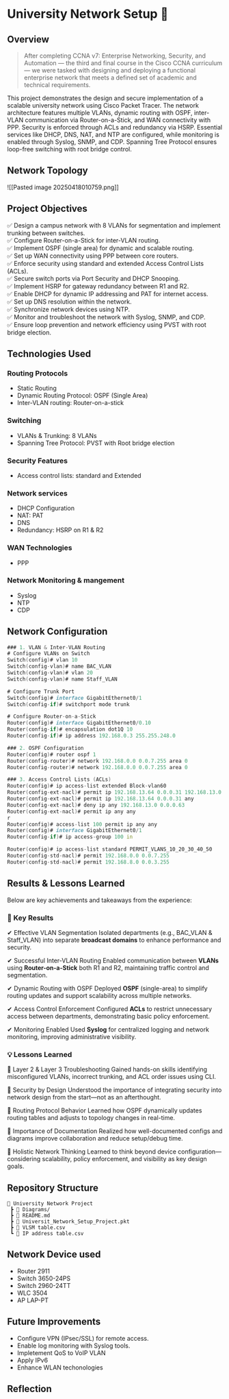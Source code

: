 
# University Network Setup 🚀
## Overview
>After completing CCNA v7: Enterprise Networking, Security, and Automation — the third and final course in the Cisco CCNA curriculum — we were tasked with designing and deploying a functional enterprise network that meets a defined set of academic and technical requirements.

This project demonstrates the design and secure implementation of a scalable university network using Cisco Packet Tracer. The network architecture features multiple VLANs, dynamic routing with OSPF, inter-VLAN communication via Router-on-a-Stick, and WAN connectivity with PPP. Security is enforced through ACLs and redundancy via HSRP. Essential services like DHCP, DNS, NAT, and NTP are configured, while monitoring is enabled through Syslog, SNMP, and CDP. Spanning Tree Protocol ensures loop-free switching with root bridge control.
## Network Topology
![[Pasted image 20250418010759.png]]
## Project Objectives
✅ Design a campus network with 8 VLANs for segmentation and implement trunking between switches.  
✅ Configure Router-on-a-Stick for inter-VLAN routing.  
✅ Implement OSPF (single area) for dynamic and scalable routing.  
✅ Set up WAN connectivity using PPP between core routers.  
✅ Enforce security using standard and extended Access Control Lists (ACLs).  
✅ Secure switch ports via Port Security and DHCP Snooping.  
✅ Implement HSRP for gateway redundancy between R1 and R2.  
✅ Enable DHCP for dynamic IP addressing and PAT for internet access.  
✅ Set up DNS resolution within the network.  
✅ Synchronize network devices using NTP.  
✅ Monitor and troubleshoot the network with Syslog, SNMP, and CDP.  
✅ Ensure loop prevention and network efficiency using PVST with root bridge election.

## Technologies Used
### Routing Protocols
- Static Routing
- Dynamic Routing Protocol: OSPF (Single Area)  
- Inter-VLAN routing: Router-on-a-stick
### Switching
- VLANs & Trunking: 8 VLANs
- Spanning Tree Protocol: PVST with Root bridge election 
### Security Features
- Access control lists: standard and Extended 
### Network services
- DHCP Configuration
- NAT: PAT
- DNS
- Redundancy: HSRP on R1 & R2
### WAN Technologies
- PPP
### Network Monitoring & mangement
- Syslog
- NTP
- CDP

## Network Configuration
```d
### 1. VLAN & Inter-VLAN Routing
# Configure VLANs on Switch
Switch(config)# vlan 10
Switch(config-vlan)# name BAC_VLAN
Switch(config-vlan)# vlan 20
Switch(config-vlan)# name Staff_VLAN

# Configure Trunk Port
Switch(config)# interface GigabitEthernet0/1
Switch(config-if)# switchport mode trunk

# Configure Router-on-a-Stick
Router(config)# interface GigabitEthernet0/0.10
Router(config-if)# encapsulation dot1Q 10
Router(config-if)# ip address 192.168.0.3 255.255.248.0

### 2. OSPF Configuration
Router(config)# router ospf 1
Router(config-router)# network 192.168.0.0 0.0.7.255 area 0
Router(config-router)# network 192.168.0.0 0.0.7.255 area 0

### 3. Access Control Lists (ACLs)
Router(config)# ip access-list extended Block-vlan60
Router(config-ext-nacl)# permit ip 192.168.13.64 0.0.0.31 192.168.13.0 0.0.0.63
Router(config-ext-nacl)# permit ip 192.168.13.64 0.0.0.31 any
Router(config-ext-nacl)# deny ip any 192.168.13.0 0.0.0.63
Router(config-ext-nacl)# permit ip any any
r
Router(config)# access-list 100 permit ip any any
Router(config)# interface GigabitEthernet0/1
Router(config-if)# ip access-group 100 in

Router(config)# ip access-list standard PERMIT_VLANS_10_20_30_40_50
Router(config-std-nacl)# permit 192.168.0.0 0.0.7.255
Router(config-std-nacl)# permit 192.168.8.0 0.0.3.255
```
## Results & Lessons Learned
Below are key achievements and takeaways from the experience: 
### 🎯 Key Results
✔ Effective VLAN Segmentation
Isolated departments (e.g., BAC_VLAN & Staff_VLAN) into separate **broadcast domains** to enhance performance and security.

✔ Successful Inter-VLAN Routing
Enabled communication between **VLANs** using **Router-on-a-Stick** both R1 and R2, maintaining traffic control and segmentation.

✔ Dynamic Routing with OSPF
Deployed **OSPF** (single-area) to simplify routing updates and support scalability across multiple networks.

✔ Access Control Enforcement
Configured **ACLs** to restrict unnecessary access between departments, demonstrating basic policy enforcement.

✔ Monitoring Enabled
Used **Syslog** for centralized logging and network monitoring, improving administrative visibility.
### 💡 Lessons Learned

🧠 Layer 2 & Layer 3 Troubleshooting
Gained hands-on skills identifying misconfigured VLANs, incorrect trunking, and ACL order issues using CLI. 

🔐 Security by Design
Understood the importance of integrating security into network design from the start—not as an afterthought.

🔄 Routing Protocol Behavior
Learned how OSPF dynamically updates routing tables and adjusts to topology changes in real-time.

📡 Importance of Documentation
Realized how well-documented configs and diagrams improve collaboration and reduce setup/debug time.

🧩 Holistic Network Thinking
Learned to think beyond device configuration—considering scalability, policy enforcement, and visibility as key design goals.
## Repository Structure
```
📂 University Network Project
 ┣ 📂 Diagrams/
 ┣ 📜 README.md
 ┣ 📜 Universit_Network_Setup_Project.pkt 
 ┣ 📜 VLSM table.csv
 ┗ 📜 IP address table.csv
```

## Network Device used
- Router 2911
- Switch 3650-24PS
- Switch 2960-24TT
- WLC 3504
- AP LAP-PT
## Future Improvements
- Configure VPN (IPsec/SSL) for remote access.
- Enable log monitoring with Syslog tools.
- Impletement QoS to VoIP VLAN 
- Apply IPv6 
- Enhance WLAN techonologies
## Reflection
